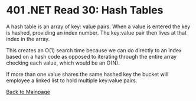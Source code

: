 # 401 .NET Read 30: Hash Tables

A hash table is an array of key: value pairs.  When a value is entered the key is hashed, providing an index number.  The key:value pair then lives at that index in the array.

This creates an O(1) search time because we can do directly to an index based on a hash code as opposed to iterating through the entire array checking each value, which would be an O(N).

If more than one value shares the same hashed key the bucket will employee a linked list to hold multiple key:value pairs.

[Back to Mainpage](../code-fellows.md)<br>